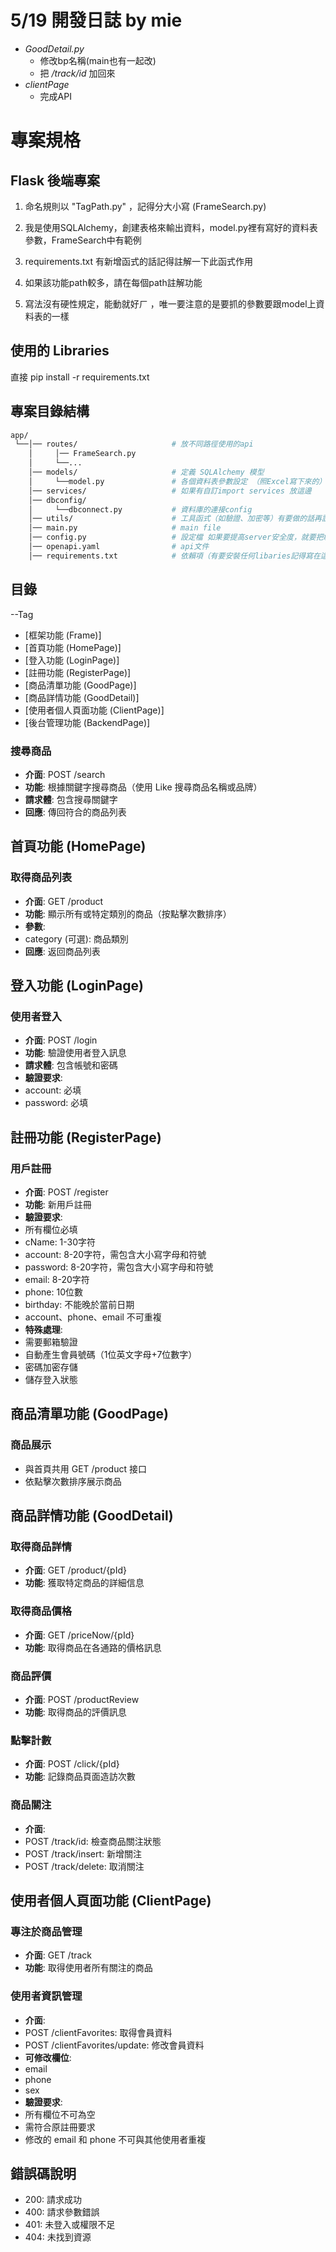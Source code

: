 # 5/19 開發日誌 by mie
* *GoodDetail.py*
    * 修改bp名稱(main也有一起改)
    * 把 */track/id* 加回來
* *clientPage*
    * 完成API


# 專案規格
## Flask 後端專案

1. 命名規則以 "TagPath.py" ，記得分大小寫 (FrameSearch.py)

2. 我是使用SQLAlchemy，創建表格來輸出資料，model.py裡有寫好的資料表參數，FrameSearch中有範例

3. requirements.txt 有新增函式的話記得註解一下此函式作用

4. 如果該功能path較多，請在每個path註解功能

5. 寫法沒有硬性規定，能動就好ㄏ ，唯一要注意的是要抓的參數要跟model上資料表的一樣

## 使用的 Libraries
直接 pip install -r requirements.txt

## 專案目錄結構
```bash
app/
 └──│── routes/                     # 放不同路徑使用的api
    │     │── FrameSearch.py
    │     └──...
    │── models/                     # 定義 SQLAlchemy 模型
    │     └──model.py               # 各個資料表參數設定 （照Excel寫下來的）
    │── services/                   # 如果有自訂import services 放這邊
    │── dbconfig/  
    │     └──dbconnect.py           # 資料庫的連接config
    │── utils/                      # 工具函式（如驗證、加密等）有要做的話再說
    │── main.py                     # main file
    │── config.py                   # 設定檔 如果要提高server安全度，就要把敏感資訊改寫進config
    │── openapi.yaml                # api文件
    │── requirements.txt            # 依賴項（有要安裝任何libaries記得寫在這裡面，包括要安裝的版本）
```


## 目錄
--Tag
- [框架功能 (Frame)]
- [首頁功能 (HomePage)]
- [登入功能 (LoginPage)]
- [註冊功能 (RegisterPage)]
- [商品清單功能 (GoodPage)]
- [商品詳情功能 (GoodDetail)]
- [使用者個人頁面功能 (ClientPage)]
- [後台管理功能 (BackendPage)]


### 搜尋商品
- **介面**: POST /search
- **功能**: 根據關鍵字搜尋商品（使用 Like 搜尋商品名稱或品牌）
- **請求體**: 包含搜尋關鍵字
- **回應**: 傳回符合的商品列表

## 首頁功能 (HomePage)

### 取得商品列表
- **介面**: GET /product
- **功能**: 顯示所有或特定類別的商品（按點擊次數排序）
- **參數**:
 - category (可選): 商品類別
- **回應**: 返回商品列表

## 登入功能 (LoginPage)

### 使用者登入
- **介面**: POST /login
- **功能**: 驗證使用者登入訊息
- **請求體**: 包含帳號和密碼
- **驗證要求**:
 - account: 必填
 - password: 必填

## 註冊功能 (RegisterPage)

### 用戶註冊
- **介面**: POST /register
- **功能**: 新用戶註冊
- **驗證要求**:
 - 所有欄位必填
 - cName: 1-30字符
 - account: 8-20字符，需包含大小寫字母和符號
 - password: 8-20字符，需包含大小寫字母和符號
 - email: 8-20字符
 - phone: 10位數
 - birthday: 不能晚於當前日期
 - account、phone、email 不可重複
- **特殊處理**:
 - 需要郵箱驗證
 - 自動產生會員號碼（1位英文字母+7位數字）
 - 密碼加密存儲
 - 儲存登入狀態

## 商品清單功能 (GoodPage)

### 商品展示
- 與首頁共用 GET /product 接口
- 依點擊次數排序展示商品

## 商品詳情功能 (GoodDetail)

### 取得商品詳情
- **介面**: GET /product/{pId}
- **功能**: 獲取特定商品的詳細信息

### 取得商品價格
- **介面**: GET /priceNow/{pId}
- **功能**: 取得商品在各通路的價格訊息

### 商品評價
- **介面**: POST /productReview
- **功能**: 取得商品的評價訊息

### 點擊計數
- **介面**: POST /click/{pId}
- **功能**: 記錄商品頁面造訪次數

### 商品關注
- **介面**:
 - POST /track/id: 檢查商品關注狀態
 - POST /track/insert: 新增關注
 - POST /track/delete: 取消關注

## 使用者個人頁面功能 (ClientPage)

### 專注於商品管理
- **介面**: GET /track
- **功能**: 取得使用者所有關注的商品

### 使用者資訊管理
- **介面**:
 - POST /clientFavorites: 取得會員資料
 - POST /clientFavorites/update: 修改會員資料
- **可修改欄位**:
 - email
 - phone
 - sex
- **驗證要求**:
 - 所有欄位不可為空
 - 需符合原註冊要求
 - 修改的 email 和 phone 不可與其他使用者重複


## 錯誤碼說明

- 200: 請求成功
- 400: 請求參數錯誤
- 401: 未登入或權限不足
- 404: 未找到資源